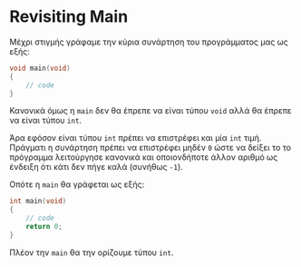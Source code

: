 # Revisiting Main

Μέχρι στιγμής γράφαμε την κύρια συνάρτηση του προγράμματος μας ως εξής:

```C
void main(void)
{
    // code
}
```

Κανονικά όμως η `main` δεν θα έπρεπε να είναι τύπου `void` αλλά θα έπρεπε να είναι τύπου `int`.

Άρα εφόσον είναι τύπου `int` πρέπει να επιστρέφει και μία `int` τιμή. Πράγματι η συνάρτηση πρέπει να επιστρέφει μηδέν `0` ώστε να δείξει το το πρόγραμμα λειτούργησε κανονικά και οποιονδήποτε άλλον αριθμό ως ένδειξη ότι κάτι δεν πήγε καλά (συνήθως `-1`).

Οπότε η `main` θα γράφεται ως εξής:

```C
int main(void)
{
    // code
    return 0;
}
```

Πλέον την `main` θα την ορίζουμε τύπου `int`.
